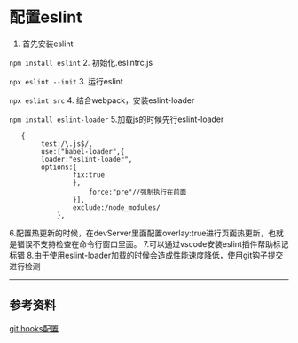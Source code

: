 # 配置eslint
1. 首先安装eslint

`npm install eslint`
2. 初始化.eslintrc.js

`npx eslint --init` 
3. 运行eslint

`npx eslint src`
4. 结合webpack，安装eslint-loader

`npm install eslint-loader`
5.加载js的时候先行eslint-loader
```
   {
        test:/\.js$/,
        use:["babel-loader",{
        loader:"eslint-loader",
        options:{
                fix:true
                },
                    force:"pre"//强制执行在前面
                }],
                exclude:/node_modules/
            },
```
6.配置热更新的时候，在devServer里面配置overlay:true进行页面热更新，也就是错误不支持检查在命令行窗口里面。
7.可以通过vscode安装eslint插件帮助标记标错
8.由于使用eslint-loader加载的时候会造成性能速度降低，使用git钩子提交进行检测
***
## 参考资料
[git hooks配置](https://www.jianshu.com/p/dc55ddd6c5c2)